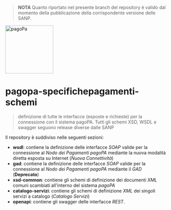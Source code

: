 > **NOTA**
Quanto riportato nel presente branch del repository è valido dal momento della pubblicazione della corrispondente versione delle SANP.

<img width="150px"  src="https://www.pagopa.gov.it/assets/images/pagopa-logo.png" title="pagoPa" alt="pagoPa">

# pagopa-specifichepagamenti-schemi 
> definizione di tutte le interfacce (esposte e richieste) per la connessione con il sistema pagoPA.
> Tutti gli schemi XSD, WSDL e swagger seguono release diverse dalle SANP

Il repository è suddiviso nelle seguenti sezioni:

* **wsdl**: contiene la definizione delle interfacce _SOAP_ valide per la connessione al _Nodo dei Pagamenti pagoPA_ 
mediante la nuova modalità diretta esposta su Internet (_Nuova Connettività_)
* **gad**: contiene la definizione delle interfacce _SOAP_ valide per la connessione al _Nodo dei Pagamenti pagoPA_ mediante
il _GAD_ (**Deprecato**)
* **xsd-common**: contiene gli schemi di definizione dei documenti _XML_ comuni scambiati all'interno del sistema _pagoPA_
* **catalogo-servizi**: contiene gli schemi di definizione _XML_ dei singoli servizi a catalogo (_Catalogo Servizi_) 
* **openapi**: contiene gli swagger delle interfacce _REST_.
